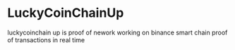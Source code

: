 # LuckyCoinChainUp
luckycoinchain up is proof of nework working on binance smart chain proof of transactions in real time
